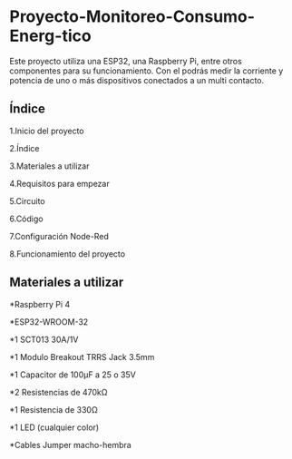 # Proyecto-Monitoreo-Consumo-Energ-tico
Este proyecto utiliza una ESP32, una Raspberry Pi, entre otros componentes para su funcionamiento. Con el podrás medir la corriente y potencia de uno o más dispositivos conectados a un multi contacto.

## Índice

1.Inicio del proyecto

2.Índice

3.Materiales a utilizar

4.Requisitos para empezar

5.Circuito

6.Código

7.Configuración Node-Red

8.Funcionamiento del proyecto

## Materiales a utilizar

*Raspberry Pi 4

*ESP32-WROOM-32

*1 SCT013 30A/1V

*1 Modulo Breakout TRRS Jack 3.5mm

*1 Capacitor de 100μF a 25 o 35V 

*2 Resistencias de 470kΩ

*1 Resistencia de 330Ω

*1 LED (cualquier color)

*Cables Jumper macho-hembra